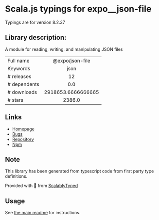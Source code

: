 
# Scala.js typings for expo__json-file

Typings are for version 8.2.37

## Library description:
A module for reading, writing, and manipulating JSON files

|                    |                 |
| ------------------ | :-------------: |
| Full name          | @expo/json-file |
| Keywords           | json |
| # releases         | 12 |
| # dependents       | 0.0 |
| # downloads        | 2918653.6666666665 |
| # stars            | 2386.0 |

## Links
- [Homepage](https://github.com/expo/expo-cli/tree/main/packages/json-file#readme)
- [Bugs](https://github.com/expo/expo-cli/issues)
- [Repository](https://github.com/expo/expo-cli)
- [Npm](https://www.npmjs.com/package/%40expo%2Fjson-file)
    


## Note
This library has been generated from typescript code from first party type definitions.

Provided with :purple_heart: from [ScalablyTyped](https://github.com/oyvindberg/ScalablyTyped)

## Usage
See [the main readme](../../readme.md) for instructions.


